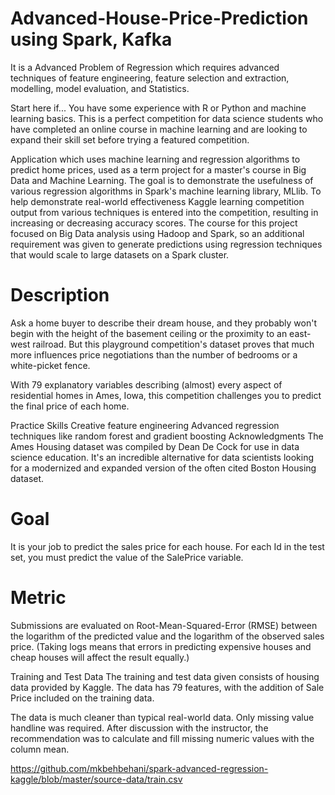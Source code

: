 # Advanced-House-Price-Prediction using Spark, Kafka
It is a Advanced Problem of Regression which requires advanced techniques of feature engineering, feature selection and extraction, modelling, model evaluation, and Statistics.

Start here if...
You have some experience with R or Python and machine learning basics. This is a perfect competition for data science students who have completed an online course in machine learning and are looking to expand their skill set before trying a featured competition. 

Application which uses machine learning and regression algorithms to predict home prices, used as a term project for a master's course in Big Data and Machine Learning. The goal is to demonstrate the usefulness of various regression algorithms in Spark's machine learning library, MLlib. To help demonstrate real-world effectiveness Kaggle learning competition output from various techniques is entered into the competition, resulting in increasing or decreasing accuracy scores. The course for this project focused on Big Data analysis using Hadoop and Spark, so an additional requirement was given to generate predictions using regression techniques that would scale to large datasets on a Spark cluster.

# Description


Ask a home buyer to describe their dream house, and they probably won't begin with the height of the basement ceiling or the proximity to an east-west railroad. But this playground competition's dataset proves that much more influences price negotiations than the number of bedrooms or a white-picket fence.

With 79 explanatory variables describing (almost) every aspect of residential homes in Ames, Iowa, this competition challenges you to predict the final price of each home.

Practice Skills
Creative feature engineering 
Advanced regression techniques like random forest and gradient boosting
Acknowledgments
The Ames Housing dataset was compiled by Dean De Cock for use in data science education. It's an incredible alternative for data scientists looking for a modernized and expanded version of the often cited Boston Housing dataset. 

# Goal
It is your job to predict the sales price for each house. For each Id in the test set, you must predict the value of the SalePrice variable. 

# Metric
Submissions are evaluated on Root-Mean-Squared-Error (RMSE) between the logarithm of the predicted value and the logarithm of the observed sales price. (Taking logs means that errors in predicting expensive houses and cheap houses will affect the result equally.)

Training and Test Data
The training and test data given consists of housing data provided by Kaggle. The data has 79 features, with the addition of Sale Price included on the training data.

The data is much cleaner than typical real-world data. Only missing value handline was required. After discussion with the instructor, the recommendation was to calculate and fill missing numeric values with the column mean.

https://github.com/mkbehbehani/spark-advanced-regression-kaggle/blob/master/source-data/train.csv












 
